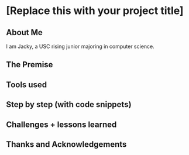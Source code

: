 # [Replace this with your project title]

## About Me
  I am Jacky, a USC rising junior majoring in computer science. 
## The Premise

## Tools used

## Step by step (with code snippets)

## Challenges + lessons learned

## Thanks and Acknowledgements
